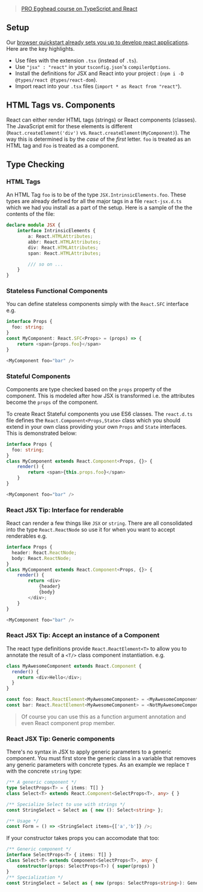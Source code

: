 > [PRO Egghead course on TypeScript and React](https://egghead.io/courses/use-typescript-to-develop-react-applications)

## Setup
Our [browser quickstart already sets you up to develop react applications](../quick/browser.md). Here are the key highlights. 

* Use files with the extension `.tsx` (instead of `.ts`).
* Use `"jsx" : "react"` in your `tsconfig.json`'s `compilerOptions`.
* Install the definitions for JSX and React into your project : (`npm i -D @types/react @types/react-dom`).
* Import react into your `.tsx` files (`import * as React from "react"`).

## HTML Tags vs. Components
React can either render HTML tags (strings) or React components (classes). The JavaScript emit for these elements is different (`React.createElement('div')` vs. `React.createElement(MyComponent)`). The way this is determined is by the *case* of the *first* letter. `foo` is treated as an HTML tag and `Foo` is treated as a component.

## Type Checking

### HTML Tags
An HTML Tag `foo` is to be of the type `JSX.IntrinsicElements.foo`. These types are already defined for all the major tags in a file `react-jsx.d.ts` which we had you install as a part of the setup. Here is a sample of the  the contents of the file:

```ts
declare module JSX {
    interface IntrinsicElements {
        a: React.HTMLAttributes;
        abbr: React.HTMLAttributes;
        div: React.HTMLAttributes;
        span: React.HTMLAttributes;

        /// so on ...
    }
}
```

### Stateless Functional Components 
You can define stateless components simply with the `React.SFC` interface e.g. 

```ts
interface Props {
  foo: string;
}
const MyComponent: React.SFC<Props> = (props) => {
    return <span>{props.foo}</span>
}

<MyComponent foo="bar" />
```

### Stateful Components
Components are type checked based on the `props` property of the component. This is modeled after how JSX is transformed i.e. the attributes become the `props` of the component.

To create React Stateful components you use ES6 classes. The `react.d.ts` file defines the `React.Component<Props,State>` class which you should extend in your own class providing your own `Props` and `State` interfaces. This is demonstrated below:

```ts
interface Props {
  foo: string;
}
class MyComponent extends React.Component<Props, {}> {
    render() {
        return <span>{this.props.foo}</span>
    }
}

<MyComponent foo="bar" />
```

### React JSX Tip: Interface for renderable

React can render a few things like `JSX` or `string`. There are all consolidated into the type `React.ReactNode` so use it for when you want to accept renderables e.g.

```ts
interface Props {
  header: React.ReactNode;
  body: React.ReactNode;
}
class MyComponent extends React.Component<Props, {}> {
    render() {
        return <div>
            {header}
            {body}
        </div>;
    }
}

<MyComponent foo="bar" />
```

### React JSX Tip: Accept an instance of a Component
The react type definitions provide `React.ReactElement<T>` to allow you to annotate the result of a `<T/>` class component instantiation. e.g. 

```js
class MyAwesomeComponent extends React.Component {
  render() {
    return <div>Hello</div>;
  }
}

const foo: React.ReactElement<MyAwesomeComponent> = <MyAwesomeComponent />; // Okay
const bar: React.ReactElement<MyAwesomeComponent> = <NotMyAwesomeComponent />; // Error!
```

> Of course you can use this as a function argument annotation and even React component prop member.

### React JSX Tip: Generic components
There's no syntax in JSX to apply generic parameters to a generic component. You must first store the generic class in a variable that removes any generic parameters with concrete types. As an example we replace `T` with the concrete `string` type:

```ts
/** A generic component */
type SelectProps<T> = { items: T[] }
class Select<T> extends React.Component<SelectProps<T>, any> { }

/** Specialize Select to use with strings */
const StringSelect = Select as { new (): Select<string> };

/** Usage */
const Form = () => <StringSelect items={['a','b']} />;
```
If your constructor takes props you can accomodate that too: 

```ts
/** Generic component */
interface SelectProps<T> { items: T[] }
class Select<T> extends Component<SelectProps<T>, any> {
    constructor(props: SelectProps<T>) { super(props) }
}
/** Specialization */
const StringSelect = Select as { new (props: SelectProps<string>): GenericList<string> };
```
